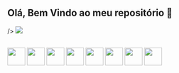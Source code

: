 ## Olá, Bem Vindo ao meu repositório 👋
  
 <picture>
  <source
    srcset="https://github-readme-stats.vercel.app/api?username=camehu&show_icons=true&theme=dark"
<!--     media="(prefers-color-scheme: dark)" -->
  />
  <source
    srcset="https://github-readme-stats.vercel.app/api?username=camehu&show_icons=true"
    media="(prefers-color-scheme: light), (prefers-color-scheme: no-preference)"
  />
  <img src="https://github-readme-stats.vercel.app/api?username=anuraghazra&show_icons=true" />
</picture>

##
<div>
  <img align="center alt="icone javascript" width="40" src="https://cdn.jsdelivr.net/gh/devicons/devicon@latest/icons/html5/html5-original-wordmark.svg" />        
  <img align="center alt="icone javascript" width="40" src="https://cdn.jsdelivr.net/gh/devicons/devicon@latest/icons/css3/css3-original-wordmark.svg" />
  <img align="center alt="icone javascript" width="40" heigth="40" src="https://cdn.jsdelivr.net/gh/devicons/devicon@latest/icons/javascript/javascript-original.svg" />  
  <img align="center alt="icone javascript" width="40" src="https://cdn.jsdelivr.net/gh/devicons/devicon@latest/icons/typescript/typescript-original.svg" />
  <img align="center alt="icone javascript" width="40" src="https://cdn.jsdelivr.net/gh/devicons/devicon@latest/icons/python/python-original-wordmark.svg" />
  <img align="center alt="icone javascript" width="40" src="https://cdn.jsdelivr.net/gh/devicons/devicon@latest/icons/angular/angular-original.svg" />
  <img align="center alt="icone javascript" width="40" src="https://cdn.jsdelivr.net/gh/devicons/devicon@latest/icons/react/react-original-wordmark.svg" />
  <img align="center alt="icone javascript" width="40"  src="https://cdn.jsdelivr.net/gh/devicons/devicon@latest/icons/fastapi/fastapi-original.svg" />
          
          
          
          
          
          
  
          
</div>
